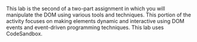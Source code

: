 This lab is the second of a two-part assignment in which you will manipulate the DOM using various tools and techniques. This portion of the activity focuses on making elements dynamic and interactive using DOM events and event-driven programming techniques.
This lab uses CodeSandbox. 
